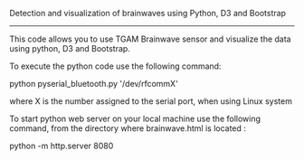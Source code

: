 
 Detection and visualization of brainwaves using Python, D3 and Bootstrap
 ________________________________________________________________________

This code allows you to use TGAM Brainwave sensor and visualize the data using python, D3 and Bootstrap. 

To execute the python code use the following command:

python pyserial_bluetooth.py '/dev/rfcommX'

where X is the number assigned to the serial port, when using Linux system

To start python web server on your local machine use the following command, from the directory where brainwave.html is located :

python -m http.server 8080
